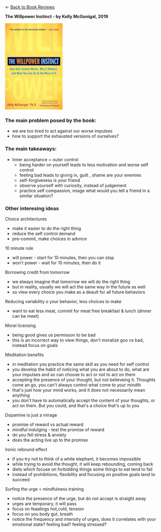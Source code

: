 
&leftarrow; [Back to Book Reviews](index.md)

**The Willpower Instinct - by Kelly McGonigal, 2019**

![alt text](the_willpower_instinct.jpg "Cover")

### The main problem posed by the book:
* we are too tired to act against our worse impulses
* how to support the exhausted versions of ourselves?

### The main takeaways:

* Inner acceptance = outer control
  * being harder on yourself leads to less motivation and worse self control
  * feeling bad leads to giving in, guilt , shame are your enemies
  * self-forgiveness is your friend
  * observe yourself with curiosity, instead of judgement
  * practice self compassion, image what would you tell a friend in a similar situation?


### Other interesing ideas

Choice architectures 
* make it easier to do the right thing
* reduce the self control demand
* pre-commit, make choices in advnce

10 minute rule
* will power - start for 10 minutes, then you can stop
* won't power - wait for 10 minutes, then do it

Borrowing credit from tomorrow
* we always imagine that tomorrow we will do the right thing
* but in reality, usually we will act the same way in the future as well
* so view every choice you make as a deault for all future behaviors

Reducing variability o your behavior, less choices to make
* want to eat less meat, commit for meat free breakfast & lunch (dinner can be meet)

Moral licensing
* being good gives us permisson to be bad
* this is an incorrect way to view things, don't moralize goo vs bad, instead focus on goals

Meditation benefits
* in meditation you practice the same skill as you need for self control
* you develop the habit of noticing what you are about to do, what are your impulses and so can choose to act or not to act on them
* accepting the presence of your thought, but not believeing it. Thoughts come an go, you can't always control what come to your mindth 
* that's just how your mind works, and it does not necessarily mean anything
* you don't have to automatically accept the content of your thoughts, or act on them. But you could, and that's a choice that's up to you


Dopamine is just a mirage
* promise of reward vs actual reward
* mindful indulging - test the promise of reward 
 * do you fell stress & anxiety
 * does the acting live up to the promise

Ironic rebound effect
* if you try not to think of a white elephant, it becomes impossible
* while trying to avoid the thought, it will keep rebounding, coming back
* diets which focuse on forbidding things some things to eat tend to fail
* instead of prohibitions, flexibility and focusing on positive goals tend to succeed

Surfing the urge = mindfulness training
* notice the presence of the urge, but do not accept is straight away
* urges are temporary, it will pass
* focus on feaalings hot,cold, tension
* focus on you body gut, breath
* notice the frequency and intensity of urges, does it correlates with your emotional state? feeling bad? feeling stressed?
